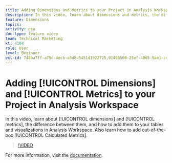 ```yaml
---
title: Adding Dimensions and Metrics to your Project in Analysis Workspace
description: In this video, learn about dimensions and metrics, the difference between them, and how to add them to your tables and visualizations in Analysis Workspace. Also learn how to add out-of-the-box Calculated Metrics.
feature: Dimensions
topics: 
activity: use
doc-type: feature video
team: Technical Marketing
kt: 4104
role: User
level: Beginner
exl-id: 748ba7ff-a75d-4ecb-a5d8-5451d1922725,01466500-25ef-40d5-9ae1-ce1e0e92b0b5,01466500-25ef-40d5-9ae1-ce1e0e92b0b5,748ba7ff-a75d-4ecb-a5d8-5451d1922725
---
```

# Adding [!UICONTROL Dimensions] and [!UICONTROL Metrics] to your Project in Analysis Workspace

In this video, learn about [!UICONTROL dimensions] and [!UICONTROL metrics], the difference between them, and how to add them to your tables and visualizations in Analysis Workspace. Also learn how to add out-of-the-box [!UICONTROL Calculated Metrics].

>[!VIDEO](https://video.tv.adobe.com/v/30606/?quality=12)

For more information, visit the [documentation](https://experienceleague.adobe.com/docs/analytics/analyze/analysis-workspace/components/analysis-workspace-components.html).
